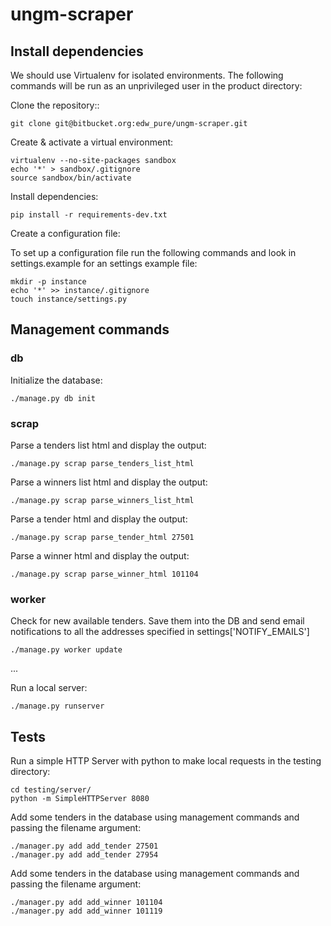 ungm-scraper
============


Install dependencies
--------------------
We should use Virtualenv for isolated environments. The following commands will
be run as an unprivileged user in the product directory:

Clone the repository::

    git clone git@bitbucket.org:edw_pure/ungm-scraper.git

Create & activate a virtual environment:

    virtualenv --no-site-packages sandbox
    echo '*' > sandbox/.gitignore
    source sandbox/bin/activate

Install dependencies:

    pip install -r requirements-dev.txt


Create a configuration file:

To set up a configuration file run the following commands and look in settings.example 
for an settings example file:

    mkdir -p instance
    echo '*' >> instance/.gitignore
    touch instance/settings.py


Management commands
-------------------

### db ###


Initialize the database:

    ./manage.py db init

### scrap ###


Parse a tenders list html and display the output:

    ./manage.py scrap parse_tenders_list_html

Parse a winners list html and display the output:

    ./manage.py scrap parse_winners_list_html

Parse a tender html and display the output:

    ./manage.py scrap parse_tender_html 27501

Parse a winner html and display the output:

    ./manage.py scrap parse_winner_html 101104


### worker ###


Check for new available tenders. Save them into the DB and send email
notifications to all the addresses specified in settings['NOTIFY_EMAILS']

    ./manage.py worker update

...

Run a local server:

    ./manage.py runserver


Tests
-----

Run a simple HTTP Server with python to make local requests in the testing
directory:

    cd testing/server/
    python -m SimpleHTTPServer 8080

Add some tenders in the database using management commands and passing the
filename argument:

    ./manager.py add add_tender 27501
    ./manager.py add add_tender 27954

Add some tenders in the database using management commands and passing the
filename argument:

    ./manager.py add add_winner 101104
    ./manager.py add add_winner 101119